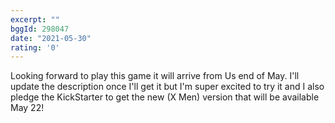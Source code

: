 ```yaml
---
excerpt: ""
bggId: 298047
date: "2021-05-30"
rating: '0'
---
```


Looking forward to play this game it will arrive from Us end of May. I'll update the description once I'll get it but I'm super excited to try it and I also pledge the KickStarter to get the new (X Men) version that will be available May 22!